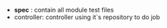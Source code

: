 - __spec__ : contain all module test files 
- controller: controller using it`s repository to do job
